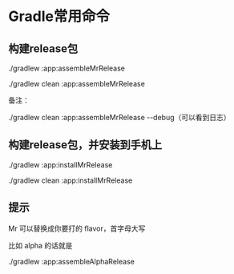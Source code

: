 # Gradle常用命令
## 构建release包
./gradlew :app:assembleMrRelease 

./gradlew clean :app:assembleMrRelease

备注：

./gradlew clean :app:assembleMrRelease --debug（可以看到日志）

## 构建release包，并安装到手机上
./gradlew :app:installMrRelease

./gradlew clean :app:installMrRelease

## 提示
Mr 可以替换成你要打的 flavor，首字母大写

比如 alpha 的话就是

 ./gradlew :app:assembleAlphaRelease